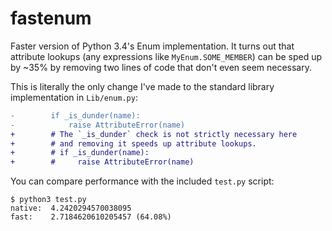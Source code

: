 fastenum
========

Faster version of Python 3.4's Enum implementation. It turns out that attribute lookups (any expressions like `MyEnum.SOME_MEMBER`) can be sped up by ~35% by removing two lines of code that don't even seem necessary. 

This is literally the only change I've made to the standard library implementation in `Lib/enum.py`:

```diff
-        if _is_dunder(name):
-            raise AttributeError(name)
+        # The `_is_dunder` check is not strictly necessary here
+        # and removing it speeds up attribute lookups.
+        # if _is_dunder(name):
+        #     raise AttributeError(name)
```

You can compare performance with the included `test.py` script:

```
$ python3 test.py
native:  4.2420294570038095
fast:    2.7184620610205457 (64.08%)
```
